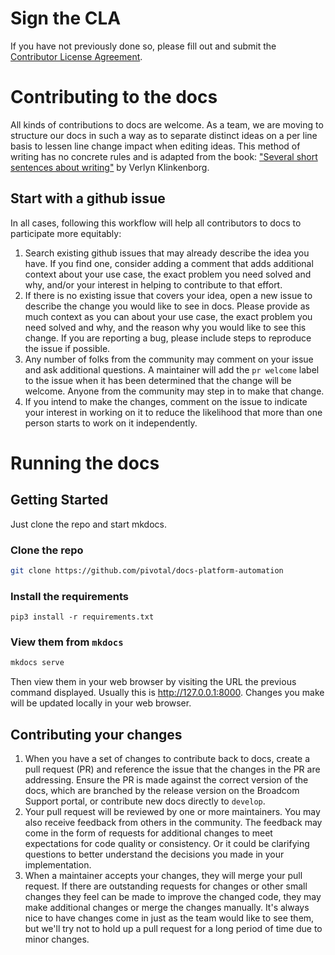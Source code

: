 # Sign the CLA

If you have not previously done so, please fill out and
submit the [Contributor License Agreement](https://cla.pivotal.io).

# Contributing to the docs

All kinds of contributions to docs are welcome.
As a team, we are moving to structure our docs
in such a way as to separate distinct ideas
on a per line basis 
to lessen line change impact
when editing ideas.
This method of writing has no concrete rules
and is adapted from the book: 
["Several short sentences about writing"](https://www.penguinrandomhouse.com/books/93789/several-short-sentences-about-writing-by-verlyn-klinkenborg/9780307279415/) 
by Verlyn Klinkenborg.

## Start with a github issue

In all cases, following this workflow will help all contributors to docs to
participate more equitably:

1. Search existing github issues that may already describe the idea you have.
   If you find one, consider adding a comment that adds additional context 
   about your use case, 
   the exact problem you need solved and why, 
   and/or your interest in helping to contribute to that effort.
2. If there is no existing issue that covers your idea, 
   open a new issue to describe the change you would like to see in docs. 
   Please provide as much context as you can about your use case, 
   the exact problem you need solved and why,
   and the reason why you would like to see this change. 
   If you are reporting a bug, please include steps 
   to reproduce the issue if possible.
3. Any number of folks from the community
   may comment on your issue and ask additional questions.
   A maintainer will add the `pr welcome` label to the issue
   when it has been determined that the change will be welcome.
   Anyone from the community may step in to make that change.
4. If you intend to make the changes, comment on the issue
   to indicate your interest in working on it to reduce the likelihood that
   more than one person starts to work on it independently.

# Running the docs

## Getting Started

Just clone the repo and start mkdocs.

### Clone the repo

```bash
git clone https://github.com/pivotal/docs-platform-automation
```

### Install the requirements
```
pip3 install -r requirements.txt
```

### View them from `mkdocs`

```bash
mkdocs serve
```

Then view them in your web browser by visiting the URL the previous command displayed.
Usually this is http://127.0.0.1:8000.
Changes you make will be updated locally in your web browser.

## Contributing your changes

1. When you have a set of changes to contribute back to docs, 
   create a pull request (PR) 
   and reference the issue that the changes in the PR are addressing. 
   Ensure the PR is made against the correct version of the docs,
   which are branched by the release version on the Broadcom Support portal,
   or contribute new docs directly to `develop`.
1. Your pull request will be reviewed by one or more maintainers.
   You may also receive feedback from others in the community.
   The feedback may come in the form of requests for additional changes
   to meet expectations for code quality or consistency.
   Or it could be clarifying questions
   to better understand the decisions you made in your implementation.
1. When a maintainer accepts your changes,
   they will merge your pull request.
   If there are outstanding requests for changes
   or other small changes they feel can be made to improve the changed code,
   they may make additional changes or merge the changes manually.
   It's always nice to have changes come in just as the team would like to see them,
   but we'll try not to hold up a pull request for a long period of time
   due to minor changes.
